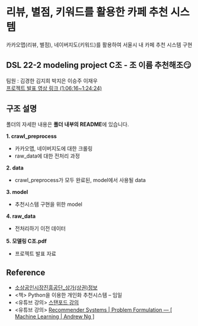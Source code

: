 # 리뷰, 별점, 키워드를 활용한 카페 추천 시스템
카카오맵(리뷰, 별점), 네이버지도(키워드)를 활용하여 서울시 내 카페 추천 시스템 구현
  
  
## DSL 22-2 modeling project C조 - 조 이름 추천해조😏
팀원 : 김경한 김지희 박지은 이승주 이재우  
[프로젝트 발표 영상 링크 (1:06:16~1:24:24)](https://youtu.be/QVdFWApKydw) 
  
  

## 구조 설명
폴더의 자세한 내용은 **폴더 내부의 README**에 있습니다.  

**1. crawl_preprocess**
- 카카오맵, 네이버지도에 대한 크롤링
- raw_data에 대한 전처리 과정 
 
**2. data**
- crawl_preprocess가 모두 완료된, model에서 사용될 data  

**3. model**
- 추천시스템 구현을 위한 model  

**4. raw_data**
- 전처리하기 이전 데이터

**5. 모델링 C조.pdf**
- 프로젝트 발표 자료

## Reference
- [소상공인시장진흥공단_상가(상권)정보](https://www.data.go.kr/data/15083033/fileData.do)  
- <책> Python을 이용한 개인화 추천시스템 – 임일  
- <유튜브 강의> [스탠포드 강의](https://www.youtube.com/watch?v=1JRrCEgiyHM)  
- <유튜브 강의> [Recommender Systems | Problem Formulation — [ Machine Learning | Andrew Ng ]](https://www.youtube.com/watch?v=giIXNoiqO_U&list=PL-6SiIrhTAi6x4Oq28s7yy94ubLzVXabj)
